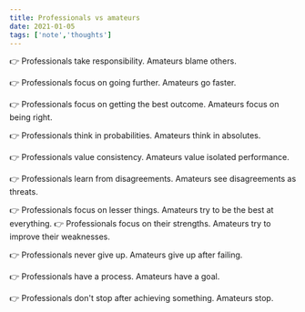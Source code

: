 ```yaml
---
title: Professionals vs amateurs
date: 2021-01-05
tags: ['note','thoughts']
---
```


👉 Professionals take responsibility. Amateurs blame others.

👉 Professionals focus on going further. Amateurs go faster.

👉 Professionals focus on getting the best outcome. Amateurs focus on being right.

👉 Professionals think in probabilities. Amateurs think in absolutes.

👉 Professionals value consistency. Amateurs value isolated performance.

👉 Professionals learn from disagreements. Amateurs see disagreements as threats.

👉 Professionals focus on lesser things. Amateurs try to be the best at everything.
👉 Professionals focus on their strengths. Amateurs try to improve their weaknesses.

👉 Professionals never give up. Amateurs give up after failing.

👉 Professionals have a process. Amateurs have a goal.

👉 Professionals don't stop after achieving something. Amateurs stop.